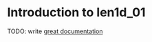 # Introduction to len1d_01

TODO: write [great documentation](http://jacobian.org/writing/what-to-write/)
